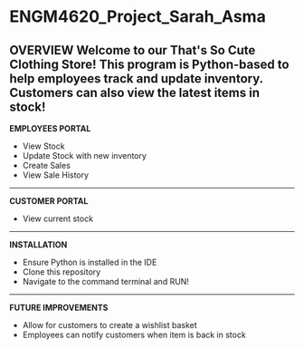 ﻿# ENGM4620_Project_Sarah_Asma
 
**OVERVIEW**
Welcome to our That's So Cute Clothing Store!
This program is Python-based to help employees track and update inventory. Customers can also view the latest items in stock!
-------------------------
**EMPLOYEES PORTAL**
- View Stock
- Update Stock with new inventory
- Create Sales
- View Sale History
-------------------------
**CUSTOMER PORTAL**
- View current stock
--------------------------
**INSTALLATION**
- Ensure Python is installed in the IDE
- Clone this repository
- Navigate to the command terminal and RUN!
-------------------------
**FUTURE IMPROVEMENTS**
- Allow for customers to create a wishlist basket
- Employees can notify customers when item is back in stock
